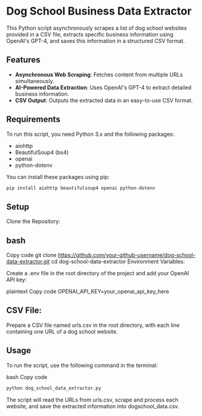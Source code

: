 # Dog School Business Data Extractor

This Python script asynchronously scrapes a list of dog school websites provided in a CSV file, extracts specific business information using OpenAI's GPT-4, and saves this information in a structured CSV format.

## Features

- **Asynchronous Web Scraping**: Fetches content from multiple URLs simultaneously.
- **AI-Powered Data Extraction**: Uses OpenAI's GPT-4 to extract detailed business information.
- **CSV Output**: Outputs the extracted data in an easy-to-use CSV format.

## Requirements

To run this script, you need Python 3.x and the following packages:
- aiohttp
- BeautifulSoup4 (bs4)
- openai
- python-dotenv

You can install these packages using pip:

```bash
pip install aiohttp beautifulsoup4 openai python-dotenv
```

##  Setup
Clone the Repository:

## bash
Copy code
git clone https://github.com/your-github-username/dog-school-data-extractor.git
cd dog-school-data-extractor
Environment Variables:

Create a .env file in the root directory of the project and add your OpenAI API key:

plaintext
Copy code
OPENAI_API_KEY=your_openai_api_key_here
## CSV File:

Prepare a CSV file named urls.csv in the root directory, with each line containing one URL of a dog school website.

## Usage
To run the script, use the following command in the terminal:

bash
Copy code
```bash
python dog_school_data_extractor.py
```
The script will read the URLs from urls.csv, scrape and process each website, and save the extracted information into dogschool_data.csv.